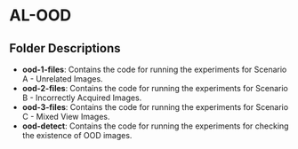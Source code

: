 # AL-OOD

## Folder Descriptions
- **ood-1-files**: Contains the code for running the experiments for Scenario A - Unrelated Images.  
- **ood-2-files**: Contains the code for running the experiments for Scenario B - Incorrectly Acquired Images.
- **ood-3-files**: Contains the code for running the experiments for Scenario C - Mixed View Images.
- **ood-detect**: Contains the code for running the experiments for checking the existence of OOD images.
